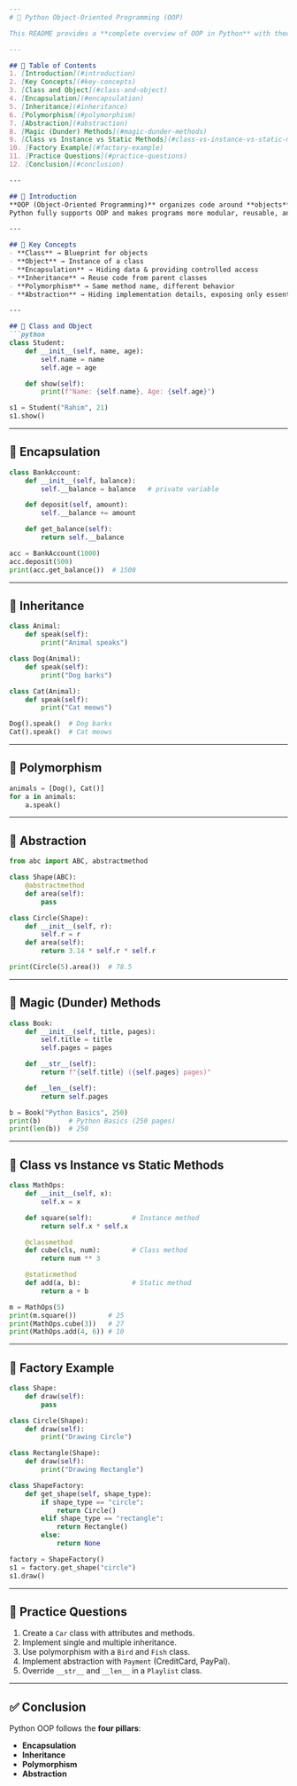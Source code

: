 ```markdown
---
# 🐍 Python Object-Oriented Programming (OOP)

This README provides a **complete overview of OOP in Python** with theory, code examples, and best practices.

---

## 📑 Table of Contents
1. [Introduction](#introduction)
2. [Key Concepts](#key-concepts)
3. [Class and Object](#class-and-object)
4. [Encapsulation](#encapsulation)
5. [Inheritance](#inheritance)
6. [Polymorphism](#polymorphism)
7. [Abstraction](#abstraction)
8. [Magic (Dunder) Methods](#magic-dunder-methods)
9. [Class vs Instance vs Static Methods](#class-vs-instance-vs-static-methods)
10. [Factory Example](#factory-example)
11. [Practice Questions](#practice-questions)
12. [Conclusion](#conclusion)

---

## 🔹 Introduction
**OOP (Object-Oriented Programming)** organizes code around **objects** and **classes**.  
Python fully supports OOP and makes programs more modular, reusable, and maintainable.

---

## 🔹 Key Concepts
- **Class** → Blueprint for objects  
- **Object** → Instance of a class  
- **Encapsulation** → Hiding data & providing controlled access  
- **Inheritance** → Reuse code from parent classes  
- **Polymorphism** → Same method name, different behavior  
- **Abstraction** → Hiding implementation details, exposing only essentials  

---

## 🔹 Class and Object
```python
class Student:
    def __init__(self, name, age):
        self.name = name
        self.age = age

    def show(self):
        print(f"Name: {self.name}, Age: {self.age}")

s1 = Student("Rahim", 21)
s1.show()
````

---

## 🔹 Encapsulation

```python
class BankAccount:
    def __init__(self, balance):
        self.__balance = balance   # private variable

    def deposit(self, amount):
        self.__balance += amount

    def get_balance(self):
        return self.__balance

acc = BankAccount(1000)
acc.deposit(500)
print(acc.get_balance())  # 1500
```

---

## 🔹 Inheritance

```python
class Animal:
    def speak(self):
        print("Animal speaks")

class Dog(Animal):
    def speak(self):
        print("Dog barks")

class Cat(Animal):
    def speak(self):
        print("Cat meows")

Dog().speak()  # Dog barks
Cat().speak()  # Cat meows
```

---

## 🔹 Polymorphism

```python
animals = [Dog(), Cat()]
for a in animals:
    a.speak()
```

---

## 🔹 Abstraction

```python
from abc import ABC, abstractmethod

class Shape(ABC):
    @abstractmethod
    def area(self):
        pass

class Circle(Shape):
    def __init__(self, r):
        self.r = r
    def area(self):
        return 3.14 * self.r * self.r

print(Circle(5).area())  # 78.5
```

---

## 🔹 Magic (Dunder) Methods

```python
class Book:
    def __init__(self, title, pages):
        self.title = title
        self.pages = pages

    def __str__(self):
        return f"{self.title} ({self.pages} pages)"

    def __len__(self):
        return self.pages

b = Book("Python Basics", 250)
print(b)       # Python Basics (250 pages)
print(len(b))  # 250
```

---

## 🔹 Class vs Instance vs Static Methods

```python
class MathOps:
    def __init__(self, x):
        self.x = x

    def square(self):          # Instance method
        return self.x * self.x

    @classmethod
    def cube(cls, num):        # Class method
        return num ** 3

    @staticmethod
    def add(a, b):             # Static method
        return a + b

m = MathOps(5)
print(m.square())        # 25
print(MathOps.cube(3))   # 27
print(MathOps.add(4, 6)) # 10
```

---

## 🔹 Factory Example

```python
class Shape:
    def draw(self):
        pass

class Circle(Shape):
    def draw(self):
        print("Drawing Circle")

class Rectangle(Shape):
    def draw(self):
        print("Drawing Rectangle")

class ShapeFactory:
    def get_shape(self, shape_type):
        if shape_type == "circle":
            return Circle()
        elif shape_type == "rectangle":
            return Rectangle()
        else:
            return None

factory = ShapeFactory()
s1 = factory.get_shape("circle")
s1.draw()
```

---

## 📝 Practice Questions

1. Create a `Car` class with attributes and methods.
2. Implement single and multiple inheritance.
3. Use polymorphism with a `Bird` and `Fish` class.
4. Implement abstraction with `Payment` (CreditCard, PayPal).
5. Override `__str__` and `__len__` in a `Playlist` class.

---

## ✅ Conclusion

Python OOP follows the **four pillars**:

* **Encapsulation**
* **Inheritance**
* **Polymorphism**
* **Abstraction**

